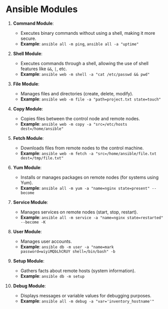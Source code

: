 # Ansible Modules

1. **Command Module**:
    - Executes binary commands without using a shell, making it more secure.
    - **Example**: `ansible all -m ping`, `ansible all -a "uptime"`

2. **Shell Module**:
    - Executes commands through a shell, allowing the use of shell features like `&&`, `|`, etc.
    - **Example**: `ansible web -m shell -a "cat /etc/passwd && pwd"`

3. **File Module**:
    - Manages files and directories (create, delete, modify).
    - **Example**: `ansible web -m file -a "path=project.txt state=touch"`

4. **Copy Module**:
    - Copies files between the control node and remote nodes.
    - **Example**: `ansible web -m copy -a "src=/etc/hosts dest=/home/ansible"`

5. **Fetch Module**:
    - Downloads files from remote nodes to the control machine.
    - **Example**: `ansible web -m fetch -a "src=/home/ansible/file.txt dest=/tmp/file.txt"`

6. **Yum Module**:
    - Installs or manages packages on remote nodes (for systems using Yum).
    - **Example**: `ansible all -m yum -a "name=nginx state=present" --become`

7. **Service Module**:
    - Manages services on remote nodes (start, stop, restart).
    - **Example**: `ansible all -m service -a "name=nginx state=restarted" --become -K`

8. **User Module**:
    - Manages user accounts.
    - **Example**: `ansible db -m user -a "name=mark password=wiyiMQbLhCRUY shell=/bin/bash" -b`

9. **Setup Module**:
    - Gathers facts about remote hosts (system information).
    - **Example**: `ansible db -m setup`

10. **Debug Module**:
    - Displays messages or variable values for debugging purposes.
    - **Example**: `ansible all -m debug -a "var='inventory_hostname'"`
